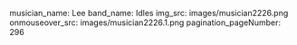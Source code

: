 musician_name: Lee
band_name: Idles
img_src: images/musician2226.png
onmouseover_src: images/musician2226.1.png
pagination_pageNumber: 296